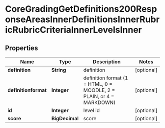 

# CoreGradingGetDefinitions200ResponseAreasInnerDefinitionsInnerRubricRubricCriteriaInnerLevelsInner


## Properties

| Name | Type | Description | Notes |
|------------ | ------------- | ------------- | -------------|
|**definition** | **String** | definition |  [optional] |
|**definitionformat** | **Integer** | definition format (1 &#x3D; HTML, 0 &#x3D; MOODLE, 2 &#x3D; PLAIN, or 4 &#x3D; MARKDOWN) |  [optional] |
|**id** | **Integer** | level id |  [optional] |
|**score** | **BigDecimal** | score |  [optional] |



